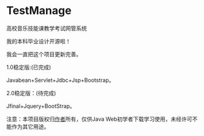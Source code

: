 # TestManage
高校音乐技能课教学考试网管系统

我的本科毕业设计开源啦！<br>

我会一直把这个项目更新完善。<br>

1.0稳定版:(已完成)

Javabean+Servlet+Jdbc+Jsp+Bootstrap。

2.0稳定版：(待完成)

Jfinal+Jquery+BootStrap。

注意：本项目版权归[作者](http://weibo.com/276083344 "JKXQJ")所有，仅供Java Web初学者下载学习使用，未经许可不能作为其它用途。
